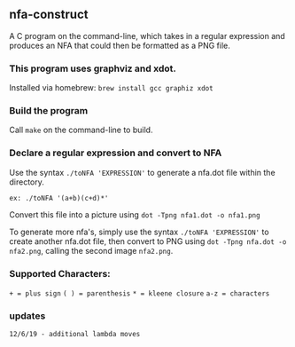 ## nfa-construct
A C program on the command-line, which takes in a regular expression and produces an NFA that could then be formatted as a PNG file.
### This program uses graphviz and xdot.
 Installed via homebrew:
`brew install gcc graphiz xdot`
 
### Build the program
 Call `make` on the command-line to build.
 
### Declare a regular expression and convert to NFA
 Use the syntax `./toNFA 'EXPRESSION'` to generate a nfa.dot file within the directory.
 
 `ex: ./toNFA '(a+b)(c+d)*'`
 
 Convert this file into a picture using `dot -Tpng nfa1.dot -o nfa1.png`
 
 To generate more nfa's, simply use the syntax `./toNFA 'EXPRESSION'` to create another nfa.dot file, then convert to PNG using `dot -Tpng nfa.dot -o nfa2.png`, calling the second image `nfa2.png`.
 
 ### Supported Characters:
 `+ = plus sign`
 `( ) = parenthesis`
 `* = kleene closure`
 `a-z = characters`

### updates
`12/6/19 - additional lambda moves`
